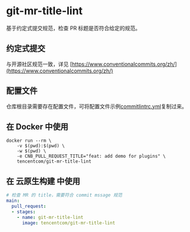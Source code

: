 # git-mr-title-lint

基于约定式提交规范，检查 PR 标题是否符合给定的规范。

## 约定式提交

与开源社区规范一致，详见 [https://www.conventionalcommits.org/zh/](https://www.conventionalcommits.org/zh/)

## 配置文件

仓库根目录需要存在配置文件，可将配置文件示例[commitlintrc.yml](./commitlintrc.yml)复制过来。

## 在 Docker 中使用

```shell
docker run --rm \
    -v $(pwd):$(pwd) \
    -w $(pwd) \
    -e CNB_PULL_REQUEST_TITLE="feat: add demo for plugins" \
    tencentcom/git-mr-title-lint
```

## 在 云原生构建 中使用

```yaml
# 检查 MR 的 title，需要符合 commit mssage 规范
main:
  pull_request:
  - stages:
    - name: git-mr-title-lint
      image: tencentcom/git-mr-title-lint
```
